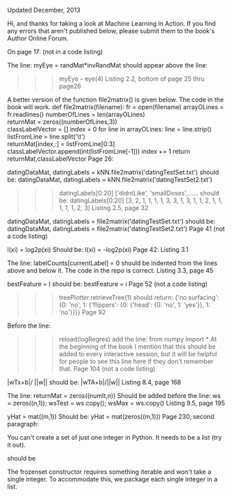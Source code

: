 Updated December, 2013

Hi, and thanks for taking a look at Machine Learning in Action. If you find any errors that aren't published below, please submit them to the book's Author Online Forum.

On page 17: (not in a code listing)

The line: 
myEye = randMat*invRandMat 
should appear above the line:
>>> myEye – eye(4)
Listing 2.2, bottom of page 25 thru page26

A better version of the function file2matrix() is given below. The code in the book will work.
def file2matrix(filename):
    fr = open(filename)
    arrayOLines = fr.readlines()
    numberOfLines = len(arrayOLines)            
    returnMat = zeros((numberOfLines,3))       
    classLabelVector = [] 
    index = 0
    for line in arrayOLines:
        line = line.strip()                     
        listFromLine = line.split('\t')         
        returnMat[index,:] = listFromLine[0:3]  
        classLabelVector.append(int(listFromLine[-1]))
        index += 1
    return returnMat,classLabelVector
Page 26:

datingDataMat, datingLabels = kNN.file2matrix('datingTestSet.txt') 
should be:
datingDataMat, datingLabels = kNN.file2matrix('datingTestSet2.txt') 
>>> datingLabels[0:20]
['didntLike', 'smallDoses',……
should be:
>>> datingLabels[0:20]
[3, 2, 1, 1, 1, 1, 3, 3, 1, 3, 1, 1, 2, 1, 1, 1, 1, 1, 2, 3]
Listing 2.5, page 32

datingDataMat, datingLabels = file2matrix('datingTestSet.txt')
should be:
datingDataMat, datingLabels = file2matrix('datingTestSet2.txt')
Page 41 (not a code listing)

l(xi) = log2p(xi)
Should be:
l(xi) = -log2p(xi) 
Page 42: Listing 3.1

The line:
labelCounts[currentLabel] = 0
should be indented from the lines above and below it. The code in the repo is correct.
Listing 3.3, page 45

bestFeature = I 
should be:
bestFeature = i
Page 52 (not a code listing)

>>> treePlotter.retrieveTree(1)
should return:
{'no surfacing': {0: 'no', 1: {'flippers': {0: {'head': {0: 'no', 1: 'yes'}}, 1: 'no'}}}}
Page 92

Before the line:
>>> reload(logRegres)
add the line:
>>> from numpy import * 
At the beginning of the book I mention that this should be added to every interactive session, but it will be helpful for people to see this line here if they don't remember that.
Page 104 (not a code listing)

|wTx+b|/ ||w||
should be:
|wTA+b|/||w||
Listing 8.4, page 168

The line:
returnMat = zeros((numIt,n)) 
Should be added before the line: 
ws = zeros((n,1)); wsTest = ws.copy(); wsMax = ws.copy()
Listing 9.5, page 195

yHat = mat((m,1))
Should be:
yHat = mat(zeros((m,1)))
Page 230, second paragraph:

You can't create a set of just one integer in Python. It needs to be a list (try it out).

should be 

The frozenset constructor requires something iterable and won't take a single integer. To accommodate this, we package each single integer in a list.